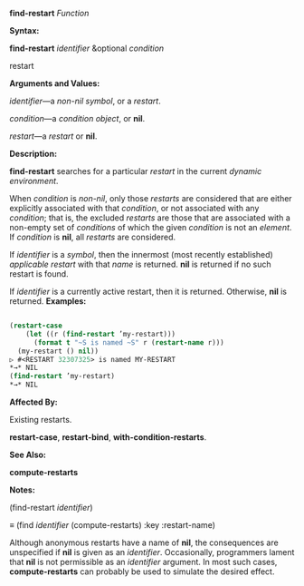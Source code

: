 **find-restart** *Function* 



**Syntax:** 



**find-restart** *identifier* &amp;optional *condition* 



restart 



**Arguments and Values:** 



*identifier*—a *non-nil symbol*, or a *restart*. 



*condition*—a *condition object*, or **nil**. 



*restart*—a *restart* or **nil**. 



**Description:** 



**find-restart** searches for a particular *restart* in the current *dynamic environment*. 



 



 



When *condition* is *non-nil*, only those *restarts* are considered that are either explicitly associated with that *condition*, or not associated with any *condition*; that is, the excluded *restarts* are those that are associated with a non-empty set of *conditions* of which the given *condition* is not an *element*. If *condition* is **nil**, all *restarts* are considered. 



If *identifier* is a *symbol*, then the innermost (most recently established) *applicable restart* with that *name* is returned. **nil** is returned if no such restart is found. 



If *identifier* is a currently active restart, then it is returned. Otherwise, **nil** is returned. **Examples:**
```lisp

(restart-case 
    (let ((r (find-restart ’my-restart))) 
      (format t "~S is named ~S" r (restart-name r))) 
  (my-restart () nil)) 
▷ #<RESTART 32307325> is named MY-RESTART 
*→* NIL 
(find-restart ’my-restart) 
*→* NIL 

```
**Affected By:** 



Existing restarts. 



**restart-case**, **restart-bind**, **with-condition-restarts**. 



**See Also:** 



**compute-restarts** 



**Notes:** 



(find-restart *identifier*) 



*≡* (find *identifier* (compute-restarts) :key :restart-name) 



Although anonymous restarts have a name of **nil**, the consequences are unspecified if **nil** is given as an *identifier*. Occasionally, programmers lament that **nil** is not permissible as an *identifier* argument. In most such cases, **compute-restarts** can probably be used to simulate the desired effect. 



